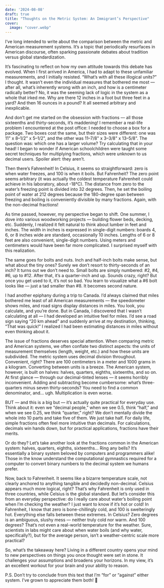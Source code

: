 ```yaml
---
date: '2024-08-08'
draft: true
title: "Thoughts on the Metric System: An Immigrant’s Perspective"
cover:
  image: "cover.webp"
---
```


I’ve long intended to write about the comparison between the metric and American measurement systems. It’s a topic that periodically resurfaces in American discourse, often sparking passionate debates about tradition versus global standardization.

It’s fascinating to reflect on how my own attitude towards this debate has evolved. When I first arrived in America, I had to adapt to these unfamiliar measurements, and I initially resisted. “What’s with all these illogical units?” I thought. It wasn’t even the individual measures that bothered me most — after all, what’s inherently wrong with an inch, and how is a centimeter radically better? No, it was the seeming lack of logic in the system as a whole that irked me. Why are there 12 inches in a foot but three feet in a yard? And then 16 ounces in a pound? It all seemed arbitrary and inexplicable.

And don’t get me started on the obsession with fractions — all those sixteenths and thirty-seconds, it’s maddening! I remember a real-life problem I encountered at the post office: I needed to choose a box for a package. Two boxes cost the same, but their sizes were different: one was 11" x 8–1/2" x 5–1/2", and the other was 11–7/8" x 3–3/8" x 13–5/8". The question was: which one has a larger volume? Try calculating that in your head! I began to wonder if American schoolchildren were taught some secret techniques for multiplying fractions, which were unknown to us decimal users. Spoiler alert: they aren’t.

Then there’s Fahrenheit! In Celsius, it seems so straightforward: zero is when water freezes, and 100 is when it boils. But Fahrenheit? The zero point seems arbitrary (it was actually the coldest temperature Fahrenheit could achieve in his laboratory, about -18°C). The distance from zero to the water’s freezing point is divided into 32 degrees. Then, he set the boiling point of water at 212 degrees because the 180-degree span between freezing and boiling is conveniently divisible by many fractions. Again, with the non-decimal fractions!

As time passed, however, my perspective began to shift. One summer, I dove into various woodworking projects — building flower beds, decking, etc. Suddenly, I realized it felt natural to think about lumber in feet and inches. The width in inches is expressed in single-digit numbers: boards 4, 6, or 8 inches wide are standard, occasionally 10 inches. Lengths of 6 or 8 feet are also convenient, single-digit numbers. Using meters and centimeters would have been far more complicated. I surprised myself with this realization.

The same goes for bolts and nuts. Inch and half-inch bolts make sense, but what about the tiny ones? Surely we don’t resort to thirty-seconds of an inch? It turns out we don’t need to. Small bolts are simply numbered: #2, #4, #6, up to #12. After that, it’s a quarter-inch and up. Sounds crazy, right? But once you get used to it, it’s not so bad. You learn to visualize what a #6 bolt looks like — just a tad smaller than #8. It becomes second nature.

I had another epiphany during a trip to Canada. I’d always claimed that miles bothered me least of all American measurements — the speedometer shows miles, and road signs display distances in miles. You look, you calculate, and you’re done. But in Canada, I discovered that I wasn’t calculating at all — I had developed an intuitive feel for miles. I’d see a road sign saying “20 km ahead” and suddenly arrive at my destination, thinking, “That was quick!” I realized I had been estimating distances in miles without even thinking about it.

The issue of fractions deserves special attention. When comparing metric and American systems, we often conflate two distinct aspects: the units of measurement themselves (length, weight, etc.) and how these units are subdivided. The metric system uses decimal division throughout. Convenient, right? There are 100 centimeters in a meter and 1000 grams in a kilogram. Converting between units is a breeze. The American system, however, is built on halves: halves, quarters, eighths, sixteenths, and so on. At first glance — through our decimal-tinted lenses — it seems horribly inconvenient. Adding and subtracting become cumbersome: what’s three-quarters minus seven thirty-seconds? You need to find a common denominator, and… ugh. Multiplication is even worse.

BUT — and this is a big but — it’s actually quite practical for everyday use. Think about it: even we “decimal people,” when we see 0.5, think “half,” and when we see 0.25, we think “quarter,” right? We don’t mentally divide the whole into 10 parts and take five of them. We just take half. For daily life, simple fractions often feel more intuitive than decimals. For calculations, decimals win hands down, but for practical applications, fractions have their merits.

Or do they? Let’s take another look at the fractions common in the American system: halves, quarters, eighths, sixteenths… Ring any bells? It’s essentially a binary system beloved by computers and programmers alike! Those in the know understand the computational gymnastics required for a computer to convert binary numbers to the decimal system we humans prefer.

Now, back to Fahrenheit. It seems like a bizarre temperature scale, not clearly anchored to anything tangible and decidedly non-decimal. Celsius appears much more logical, right? That’s why Fahrenheit is only used in three countries, while Celsius is the global standard. But let’s consider this from an everyday perspective: do I really care about water’s boiling point when I’m checking the weather? I just want to know if it’s hot or cold! In Fahrenheit, I know that zero is bone-chillingly cold, and 100 is swelteringly hot. Everything else falls between these extremes. In Celsius? Zero degrees is an ambiguous, slushy mess — neither truly cold nor warm. And 100 degrees? That’s not even a real-world temperature for the weather. Sure, scientists in labs might care about when water boils (and why water, specifically?), but for the average person, isn’t a weather-centric scale more practical?

So, what’s the takeaway here? Living in a different country opens your mind to new perspectives on things you once thought were set in stone. It challenges your assumptions and broadens your horizons. In my view, it’s an excellent workout for your brain and your ability to reason.

P.S. Don’t try to conclude from this text that I’m “for” or “against” either system. I’ve grown to appreciate them both! 🙂